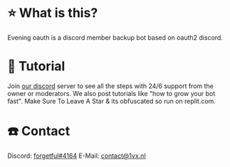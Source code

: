 # ⭐ What is this?
Evening oauth is a discord member backup bot based on oauth2 discord.

# 📱 Tutorial
Join [our discord](https://discord.gg/oauth2) server to see all the steps with 24/6 support from the owner or moderators. We also post tutorials like "how to grow your bot fast". Make Sure To Leave A Star & its obfuscated so run on replit.com.

# ☎️ Contact
Discord: [forgetful#4164](https://discord.com/users/312390329900990465)
E-Mail: [contact@1vx.nl](mailto:contact@1vx.nl)
